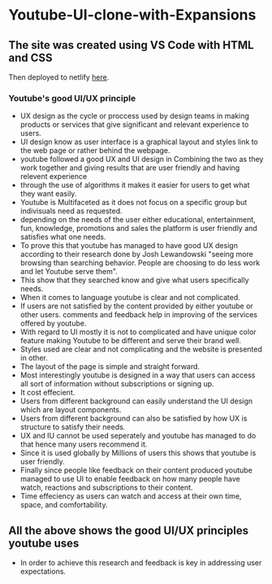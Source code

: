 # Youtube-UI-clone-with-Expansions
## The site was created using VS Code with HTML and CSS
Then deployed to netlify [here](https://youtube-ui-with-expansions-thandox.netlify.app).

### Youtube's good UI/UX principle
- UX design as the cycle or proccess  used by  design teams in making products or services that give significant and relevant experience to users.
- UI design know as user interface is a graphical layout and styles link to the web page or rather behind the webpage. 
- youtube followed a good UX and UI design in Combining the two as they work together and giving results that are user friendly and  having relevent experience
- through the use of algorithms it makes it easier for users to get what they want easily.
- Youtube is Multifaceted as it does not focus on a specific group but indivisuals need as requested.
- depending on the needs of the user either educational, entertainment, fun, knowledge, promotions and sales the platform is user friendly and satisfies what one needs.
- To prove this that youtube has managed to have good UX design according to their research done by Josh Lewandowski "seeing more browsing than searching behavior. People are choosing to do less work and let Youtube serve them".
- This show that they searched know and give what users specifically needs.
- When it comes to language youtube is clear and not complicated.
- If users are not satisfied by the content provided by either youtube or other users. comments and feedback help in improving of the services offered by youtube.
- With regard to UI mostly it is not to complicated and have unique color feature making Youtube to be different and serve their brand well.
- Styles used are clear and not complicating and the website is presented in other.
- The layout of the page is simple and straight forward.
- Most interestingly youtube is designed in a way that users can access all sort of information without subscriptions or signing up.
- It cost effecient.
- Users from different background can easily understand the UI design which are layout components. 
- Users from different background can also be satisfied by how UX is structure to satisfy their needs.
-  UX and IU cannot be used seperately and youtube has managed to do that hence many users recommend it.
- Since it is used globally by Millions of users this shows that youtube is user friendly.
- Finally since people like feedback on their content produced youtube managed to use UI to enable feedback on how many people have watch, reactions and subscriptions to their     content.
- Time effeciency as users can watch and access at their own time, space, and comfortability.
## All the above shows the good UI/UX principles youtube uses
- In order to achieve this research and feedback is key in addressing user expectations.
